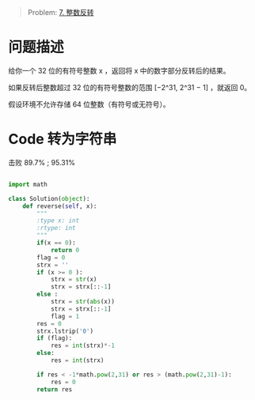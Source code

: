 > Problem: [7. 整数反转](https://leetcode.cn/problems/reverse-integer/description/)

# 问题描述

给你一个 32 位的有符号整数 x ，返回将 x 中的数字部分反转后的结果。

如果反转后整数超过 32 位的有符号整数的范围 [−2^31, 2^31 − 1] ，就返回 0。

假设环境不允许存储 64 位整数（有符号或无符号）。

# Code 转为字符串

击败 89.7% ; 95.31%

```Python []

import math

class Solution(object):
    def reverse(self, x):
        """
        :type x: int
        :rtype: int
        """
        if(x == 0):
            return 0
        flag = 0
        strx = ''
        if (x >= 0 ):
            strx = str(x)
            strx = strx[::-1]
        else :
            strx = str(abs(x))
            strx = strx[::-1]
            flag = 1
        res = 0
        strx.lstrip('0')
        if (flag):
            res = int(strx)*-1
        else:
            res = int(strx)

        if res < -1*math.pow(2,31) or res > (math.pow(2,31)-1):
            res = 0
        return res




```
